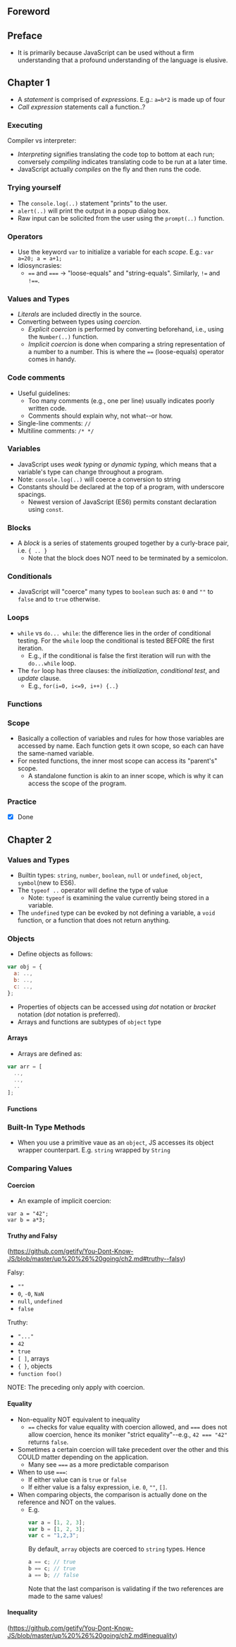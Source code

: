 ## Foreword
## Preface
- It is primarily because JavaScript can be used without a firm understanding that a profound understanding of the language is elusive.

## Chapter 1
- A *statement* is comprised of *expressions*.
  E.g.: `a=b*2` is made up of four
- *Call expression* statements call a function..?

### Executing
Compiler vs interpreter:
- *Interpreting* signifies translating the code top to bottom at each run; conversely *compiling* indicates translating code to be run at a later time.
- JavaScript actually *compiles* on the fly and then runs the code.

### Trying yourself
- The `console.log(..)` statement "prints" to the user.
- `alert(..)` will print the output in a popup dialog box.
- Raw input can be solicited from the user using the `prompt(..)` function.

### Operators
- Use the keyword `var` to initialize a variable for each *scope*.
E.g.:
  `var a=20; a = a+1;`
- Idiosyncrasies:
  - `==` and `===` -> "loose-equals" and "string-equals". Similarly, `!=` and `!==`.

### Values and Types
- *Literals* are included directly in the source.
- Converting between types using *coercion*.
  - *Explicit coercion* is performed by converting beforehand, i.e., using the `Number(..)` function.
  - *Implicit coercion* is done when comparing a string representation of a number to a number. This is where the `==` (loose-equals) operator comes in handy.

### Code comments
- Useful guidelines:
  - Too many comments (e.g., one per line) usually indicates poorly written code.
  - Comments should explain why, not what--or how.
- Single-line comments: `//`
- Multiline comments: `/* */`

### Variables
- JavaScript uses *weak typing* or *dynamic typing*, which means that a variable's type can change throughout a program.
- Note: `console.log(..)` will coerce a conversion to string
- Constants should be declared at the top of a program, with underscore spacings.
  - Newest version of JavaScript (ES6) permits constant declaration using `const`.

### Blocks
- A *block* is a series of statements grouped together by a curly-brace pair, i.e. `{ .. }`
  - Note that the block does NOT need to be terminated by a semicolon.

### Conditionals
- JavaScript will "coerce" many types to `boolean` such as: `0` and `""` to `false` and to `true` otherwise.

### Loops
- `while` vs `do... while`: the difference lies in the order of conditional testing. For the `while` loop the conditional is tested BEFORE the first iteration.
  - E.g., if the conditional is false the first iteration will run with the `do...while` loop.
- The `for` loop has three clauses: the *initialization*, *conditional test*, and *update* clause.
  - E.g., `for(i=0, i<=9, i++) {..}`

### Functions

### Scope
- Basically a collection of variables and rules for how those variables are accessed by name. Each function gets it own scope, so each can have the same-named variable.
- For nested functions, the inner most scope can access its "parent's" scope.
  - A standalone function is akin to an inner scope, which is why it can access the scope of the program.

### Practice
- [X] Done

## Chapter 2
### Values and Types
- Builtin types: `string`, `number`, `boolean`, `null` or `undefined`, `object`, `symbol`(new to ES6).
- The `typeof ..` operator will define the type of value
  - Note: `typeof` is examining the value currently being stored in a variable.
- The `undefined` type can be evoked by not defining a variable, a `void` function, or a function that does not return anything.

### Objects
- Define objects as follows:
```javascript
var obj = {
  a: ..,
  b: ..,
  c: ..,
};
```
- Properties of objects can be accessed using *dot* notation or *bracket* notation (*dot* notation is preferred).
- Arrays and functions are subtypes of `object` type

#### Arrays
- Arrays are defined as:
```javascript
var arr = [
  ..,
  ..,
  ..
];
```
#### Functions

### Built-In Type Methods
- When you use a primitive vaue as an `object`, JS accesses its object wrapper counterpart. E.g. `string` wrapped by `String`

### Comparing Values
#### Coercion
- An example of implicit coercion:
```javscript
var a = "42";
var b = a*3;
```

#### Truthy and Falsy
(https://github.com/getify/You-Dont-Know-JS/blob/master/up%20%26%20going/ch2.md#truthy--falsy)

Falsy:
- `""`
- `0`, `-0`, `NaN`
- `null`, `undefined`
- `false`

Truthy:
- `"..."`
- `42`
- `true`
- `[ ]`, arrays
- `{ }`, objects
- `function foo()`

NOTE: The preceding only apply with coercion.

#### Equality
- Non-equality NOT equivalent to inequality
  - `==` checks for value equality with coercion allowed, and `===` does not allow coercion, hence its moniker "strict equality"--e.g., `42 === "42"` returns `false`.
- Sometimes a certain coercion will take precedent over the other and this COULD matter depending on the application.
  - Many see `===` as a more predictable comparison
- When to use `===`:
  - If either value can is `true` or `false`
  - If either value is a falsy expression, i.e. `0`, `""`, `[]`.
- When comparing objects, the comparison is actually done on the reference and NOT on the values.
  - E.g.
    ```javascript
    var a = [1, 2, 3];
    var b = [1, 2, 3];
    var c = "1,2,3";
    ```
    By default, `array` objects are coerced to `string` types. Hence
    ```javascript
    a == c; // true
    b == c; // true
    a == b; // false
    ```
    Note that the last comparison is validating if the two references are made to the same values!

#### Inequality
(https://github.com/getify/You-Dont-Know-JS/blob/master/up%20%26%20going/ch2.md#inequality)
